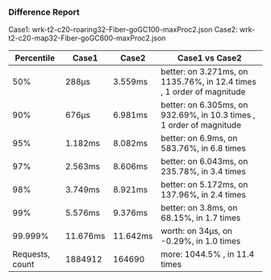 ### Difference Report
Case1: wrk-t2-c20-roaring32-Fiber-goGC100-maxProc2.json
Case2: wrk-t2-c20-map32-Fiber-goGC600-maxProc2.json

|Percentile|Case1|Case2|Case1 vs Case2|
|---|---|---|---|
|50%|288µs|3.559ms|better: on 3.271ms, on 1135.76%, in 12.4 times , 1 order of magnitude|
|90%|676µs|6.981ms|better: on 6.305ms, on 932.69%, in 10.3 times , 1 order of magnitude|
|95%|1.182ms|8.082ms|better: on 6.9ms, on 583.76%, in 6.8 times |
|97%|2.563ms|8.606ms|better: on 6.043ms, on 235.78%, in 3.4 times |
|98%|3.749ms|8.921ms|better: on 5.172ms, on 137.96%, in 2.4 times |
|99%|5.576ms|9.376ms|better: on 3.8ms, on 68.15%, in 1.7 times |
|99.999%|11.676ms|11.642ms|worth: on 34µs, on -0.29%, in 1.0 times |
|Requests, count|1884912|164690|more: 1044.5% , in 11.4 times |
